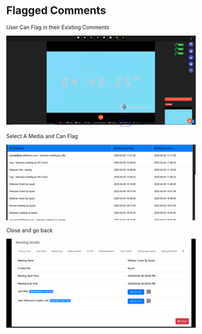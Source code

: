 # Flagged Comments

User Can Flag in their Existing Comments

![](../.gitbook/assets/image%20%2858%29.png)

Select A Media and Can Flag

![](../.gitbook/assets/image%20%28251%29.png)

Close and go back

![](../.gitbook/assets/image%20%28245%29.png)



